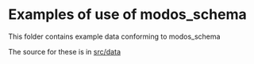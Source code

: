 # Examples of use of modos_schema

This folder contains example data conforming to modos_schema

The source for these is in [src/data](../src/data/examples)
